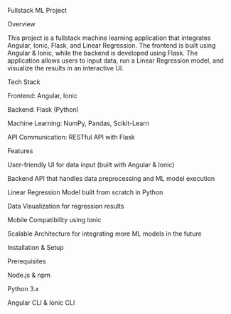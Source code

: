 Fullstack ML Project

Overview

This project is a fullstack machine learning application that integrates Angular, Ionic, Flask, and Linear Regression. The frontend is built using Angular & Ionic, while the backend is developed using Flask. The application allows users to input data, run a Linear Regression model, and visualize the results in an interactive UI.

Tech Stack

Frontend: Angular, Ionic

Backend: Flask (Python)

Machine Learning: NumPy, Pandas, Scikit-Learn

API Communication: RESTful API with Flask

Features

User-friendly UI for data input (built with Angular & Ionic)

Backend API that handles data preprocessing and ML model execution

Linear Regression Model built from scratch in Python

Data Visualization for regression results

Mobile Compatibility using Ionic

Scalable Architecture for integrating more ML models in the future

Installation & Setup

Prerequisites

Node.js & npm

Python 3.x

Angular CLI & Ionic CLI
